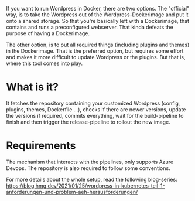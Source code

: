 If you want to run Wordpress in Docker, there are two options.
The "official" way, is to take the Wordpress out of the Wordpress-Dockerimage and put it onto a shared storage. 
So that you're basically left with a Dockerimage, that contains and runs a preconfigured webserver.
That kinda defeats the purpose of having a Dockerimage.

The other option, is to put all required things (including plugins and themes) in the Dockerimage.
That is the preferred option, but requires some effort and makes it more difficult to update Wordpress or the plugins.
But that is, where this tool comes into play. 

# What is it?
It fetches the repository containing your customized Wordpress (config, plugins, themes, Dockerfile ...), 
checks if there are newer versions, update the versions if required, commits everything, wait for the build-pipeline to finish
and then trigger the release-pipeline to rollout the new image.

# Requirements
The mechanism that interacts with the pipelines, only supports Azure Devops.
The repository is also required to follow some conventions.

For more details about the whole setup, read the following blog-series: 
https://blog.hmg.dev/2021/01/25/wordpress-in-kubernetes-teil-1-anforderungen-und-problem-aeh-herausforderungen/
